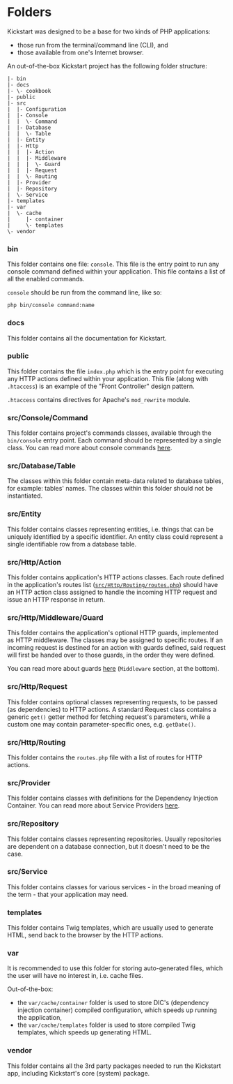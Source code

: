 # Folders

Kickstart was designed to be a base for two kinds of PHP applications:

* those run from the terminal/command line (CLI), and
* those available from one's Internet browser.

An out-of-the-box Kickstart project has the following folder structure:

```
|- bin
|- docs
|- \- cookbook
|- public
|- src
|  |- Configuration
|  |- Console
|  |  \- Command
|  |- Database
|  |  \- Table
|  |- Entity
|  |- Http
|  |  |- Action
|  |  |- Middleware
|  |  |  \- Guard
|  |  |- Request
|  |  \- Routing
|  |- Provider
|  |- Repository
|  \- Service
|- templates
|- var
|  \- cache
|     |- container
|     \- templates
\- vendor 
```

### bin

This folder contains one file: `console`. This file is the entry point to run any console command defined within your 
application. This file contains a list of all the enabled commands.

`console` should be run from the command line, like so: 

```shell
php bin/console command:name
```

### docs

This folder contains all the documentation for Kickstart.

### public

This folder contains the file `index.php` which is the entry point for executing any HTTP actions defined within your 
application. This file (along with `.htaccess`) is an example of the "Front Controller" design pattern.

`.htaccess` contains directives for Apache's `mod_rewrite` module.

### src/Console/Command

This folder contains project's commands classes, available through the `bin/console` entry point. Each command should be 
represented by a single class. You can read more about console commands [here](Console.md).

### src/Database/Table

The classes within this folder contain meta-data related to database tables, for example: tables' names. The classes
within this folder should not be instantiated.

### src/Entity

This folder contains classes representing entities, i.e. things that can be uniquely identified by a specific identifier.
An entity class could represent a single identifiable row from a database table.

### src/Http/Action

This folder contains application's HTTP actions classes. Each route defined in the application's routes list 
([`src/Http/Routing/routes.php`](../src/Http/Routing/routes.php)) should have an HTTP action class assigned to handle 
the incoming HTTP request and issue an HTTP response in return.

### src/Http/Middleware/Guard

This folder contains the application's optional HTTP guards, implemented as HTTP middleware. The classes may be assigned
to specific routes. If an incoming request is destined for an action with guards defined, said request will first be
handed over to those guards, in the order they were defined.

You can read more about guards [here](HTTP.md) (`Middleware` section, at the bottom).

### src/Http/Request

This folder contains optional classes representing requests, to be passed (as dependencies) to HTTP actions. A standard
Request class contains a generic `get()` getter method for fetching request's parameters, while a custom one may contain
parameter-specific ones, e.g. `getDate()`.

### src/Http/Routing

This folder contains the `routes.php` file with a list of routes for HTTP actions.

### src/Provider

This folder contains classes with definitions for the Dependency Injection Container. You can read more about Service
Providers [here](Service_Providers.md).

### src/Repository

This folder contains classes representing repositories. Usually repositories are dependent on a database connection,
but it doesn't need to be the case.

### src/Service

This folder contains classes for various services - in the broad meaning of the term - that your application may need.

### templates

This folder contains Twig templates, which are usually used to generate HTML, send back to the browser by the HTTP actions.

### var

It is recommended to use this folder for storing auto-generated files, which the user will have no interest in, i.e. 
cache files.

Out-of-the-box:
* the `var/cache/container` folder is used to store DIC's (dependency injection container) compiled configuration,
  which speeds up running the application,
* the `var/cache/templates` folder is used to store compiled Twig templates, which speeds up generating HTML.

### vendor

This folder contains all the 3rd party packages needed to run the Kickstart app, including Kickstart's core (system) 
package.
